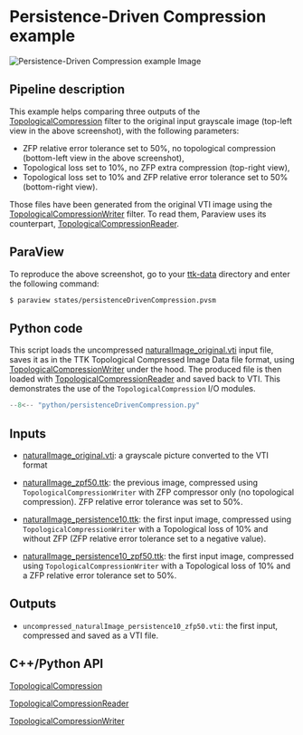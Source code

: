 # Persistence-Driven Compression example

![Persistence-Driven Compression example
Image](https://topology-tool-kit.github.io/img/gallery/persistenceDrivenCompression.jpg)

## Pipeline description

This example helps comparing three outputs of the
[TopologicalCompression](https://topology-tool-kit.github.io/doc/html/classttkTopologicalCompression.html)
filter to the original input grayscale image (top-left view in the above
screenshot), with the following parameters:

- ZFP relative error tolerance set to 50%, no topological compression
  (bottom-left view in the above screenshot),
- Topological loss set to 10%, no ZFP extra compression (top-right view),
- Topological loss set to 10% and ZFP relative error tolerance set to 50% (bottom-right view).

Those files have been generated from the original VTI image using the
[TopologicalCompressionWriter](https://topology-tool-kit.github.io/doc/html/classttkTopologicalCompressionWriter.html)
filter. To read them, Paraview uses its counterpart,
[TopologicalCompressionReader](https://topology-tool-kit.github.io/doc/html/classttkTopologicalCompressionWriter.html).

## ParaView

To reproduce the above screenshot, go to your
[ttk-data](https://github.com/topology-tool-kit/ttk-data) directory
and enter the following command:

``` bash
$ paraview states/persistenceDrivenCompression.pvsm
```

## Python code

This script loads the uncompressed
[naturalImage_original.vti](https://github.com/topology-tool-kit/ttk-data/raw/dev/naturalImage_original.vti)
input file, saves it as in the TTK Topological Compressed Image Data
file format, using
[TopologicalCompressionWriter](https://topology-tool-kit.github.io/doc/html/classttkTopologicalCompressionWriter.html)
under the hood. The produced file is then loaded with
[TopologicalCompressionReader](https://topology-tool-kit.github.io/doc/html/classttkTopologicalCompressionWriter.html)
and saved back to VTI. This demonstrates the use of the
`TopologicalCompression` I/O modules.

``` python  linenums="1"
--8<-- "python/persistenceDrivenCompression.py"
```

## Inputs

- [naturalImage_original.vti](https://github.com/topology-tool-kit/ttk-data/raw/dev/naturalImage_original.vti):
  a grayscale picture converted to the VTI format

- [naturalImage_zpf50.ttk](https://github.com/topology-tool-kit/ttk-data/raw/dev/naturalImage_zfp50.ttk):
  the previous image, compressed using `TopologicalCompressionWriter`
  with ZFP compressor only (no topological compression). ZFP relative
  error tolerance was set to 50%.

- [naturalImage_persistence10.ttk](https://github.com/topology-tool-kit/ttk-data/raw/dev/naturalImage_persistence10.ttk):
  the first input image, compressed using
  `TopologicalCompressionWriter` with a Topological loss of 10% and
  without ZFP (ZFP relative error tolerance set to a negative value).

- [naturalImage_persistence10_zpf50.ttk](https://github.com/topology-tool-kit/ttk-data/raw/dev/naturalImage_persistence10_zfp50.ttk):
  the first input image, compressed using
  `TopologicalCompressionWriter` with a Topological loss of 10% and a
  ZFP relative error tolerance set to 50%.

## Outputs

* `uncompressed_naturalImage_persistence10_zfp50.vti`: the first
  input, compressed and saved as a VTI file.

## C++/Python API

[TopologicalCompression](https://topology-tool-kit.github.io/doc/html/classttkTopologicalCompression.html)

[TopologicalCompressionReader](https://topology-tool-kit.github.io/doc/html/classttkTopologicalCompressionWriter.html)

[TopologicalCompressionWriter](https://topology-tool-kit.github.io/doc/html/classttkTopologicalCompressionWriter.html)
